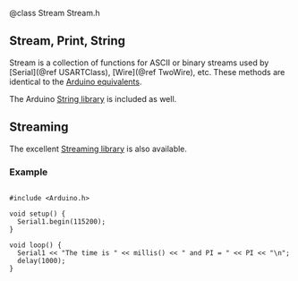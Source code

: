 @class Stream Stream.h

## Stream, Print, String

Stream is a collection of functions for ASCII or binary streams used by [Serial](@ref USARTClass), [Wire](@ref TwoWire), etc. These methods are identical to the [Arduino equivalents](http://arduino.cc/en/Reference/Stream).

The Arduino [String library](http://arduino.cc/en/Reference/StringObject) is included as well.

## Streaming

The excellent [Streaming library](http://arduiniana.org/libraries/streaming/) is also available.

### Example

~~~{.cpp}

#include <Arduino.h>

void setup() {
  Serial1.begin(115200);
}

void loop() {
  Serial1 << "The time is " << millis() << " and PI = " << PI << "\n";
  delay(1000);
}

~~~

